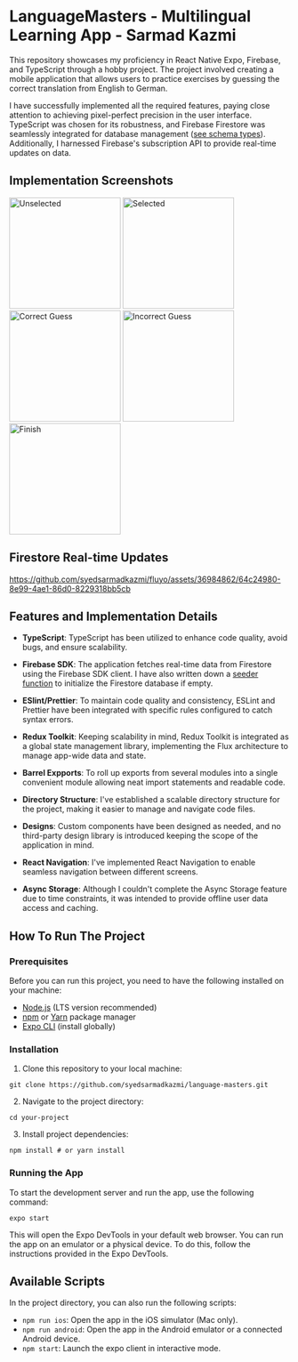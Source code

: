 # LanguageMasters - Multilingual Learning App - Sarmad Kazmi

This repository showcases my proficiency in React Native Expo, Firebase, and TypeScript through a hobby project. The project involved creating a mobile application that allows users to practice exercises by guessing the correct translation from English to German.

I have successfully implemented all the required features, paying close attention to achieving pixel-perfect precision in the user interface. TypeScript was chosen for its robustness, and Firebase Firestore was seamlessly integrated for database management ([see schema types](https://github.com/syedsarmadkazmi/fluyo/blob/main/src/types/general.ts)). Additionally, I harnessed Firebase's subscription API to provide real-time updates on data.


## Implementation Screenshots

<img src="https://github.com/syedsarmadkazmi/fluyo/assets/36984862/75d8b2d7-c8c7-4351-8a33-e182b30cba53" alt="Unselected" style="width:200px;"/>
<img src="https://github.com/syedsarmadkazmi/fluyo/assets/36984862/51a6b745-1456-4861-bd2b-ebe102e241c5" alt="Selected" style="width:200px;"/>
<img src="https://github.com/syedsarmadkazmi/fluyo/assets/36984862/032cf768-7a76-4cf3-af2d-72d70c1127d7" alt="Correct Guess" style="width:200px;"/>
<img src="https://github.com/syedsarmadkazmi/fluyo/assets/36984862/e6352916-0c7e-4ec8-ac64-dcc3b1c6015f" alt="Incorrect Guess" style="width:200px;"/>
<img src="https://github.com/syedsarmadkazmi/fluyo/assets/36984862/80479d64-2e1e-48f1-8a5a-d54812a3b8f7" alt="Finish" style="width:200px;"/>

## Firestore Real-time Updates

https://github.com/syedsarmadkazmi/fluyo/assets/36984862/64c24980-8e99-4ae1-86d0-8229318bb5cb


## Features and Implementation Details

-   **TypeScript**: TypeScript has been utilized to enhance code quality, avoid bugs, and ensure scalability.

-   **Firebase SDK**: The application fetches real-time data from Firestore using the Firebase SDK client. I have also written down a [seeder function](https://github.com/syedsarmadkazmi/fluyo/blob/main/src/apis/firebase.seed.ts) to initialize the Firestore database if empty.

-   **ESlint/Prettier**: To maintain code quality and consistency, ESLint and Prettier have been integrated with specific rules configured to catch syntax errors.

-   **Redux Toolkit**: Keeping scalability in mind, Redux Toolkit is integrated as a global state management library, implementing the Flux architecture to manage app-wide data and state.

-   **Barrel Expports**: To roll up exports from several modules into a single convenient module allowing neat import statements and readable code.

-   **Directory Structure**: I've established a scalable directory structure for the project, making it easier to manage and navigate code files.

-   **Designs**: Custom components have been designed as needed, and no third-party design library is introduced keeping the scope of the application in mind.

-   **React Navigation**: I've implemented React Navigation to enable seamless navigation between different screens.

-   **Async Storage**: Although I couldn't complete the Async Storage feature due to time constraints, it was intended to provide offline user data access and caching.


## How To Run The Project

### Prerequisites

Before you can run this project, you need to have the following installed on your machine:

-   [Node.js](https://nodejs.org/) (LTS version recommended)
-   [npm](https://www.npmjs.com/) or [Yarn](https://yarnpkg.com/) package manager
-   [Expo CLI](https://docs.expo.dev/get-started/installation/) (install globally)

### Installation

1. Clone this repository to your local machine:

```command
git clone https://github.com/syedsarmadkazmi/language-masters.git
```
2. Navigate to the project directory:

```command
cd your-project
```

3. Install project dependencies:

```command
npm install # or yarn install
```

### Running the App

To start the development server and run the app, use the following command:


```command 
expo start
```

This will open the Expo DevTools in your default web browser. You can run the app on an emulator or a physical device. To do this, follow the instructions provided in the Expo DevTools.

## Available Scripts

In the project directory, you can also run the following scripts:

-   `npm run ios`: Open the app in the iOS simulator (Mac only).
-   `npm run android`: Open the app in the Android emulator or a connected Android device.
-   `npm start`: Launch the expo client in interactive mode.

